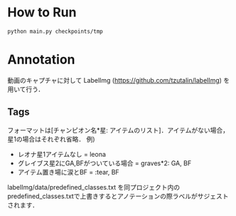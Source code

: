 
# How to Run
```
python main.py checkpoints/tmp
```


# Annotation

動画のキャプチャに対して LabelImg (https://github.com/tzutalin/labelImg) を用いて行う．


## Tags
フォーマットは[チャンピオン名*星: アイテムのリスト]．アイテムがない場合，星1の場合はそれぞれ省略．
例) 
- レオナ星1アイテムなし = leona
- グレイブス星2にGA,BFがついている場合 = graves*2: GA, BF
- アイテム置き場に涙とBF = :tear, BF

labelImg/data/predefined_classes.txt を同プロジェクト内のpredefined_classes.txtで上書きするとアノテーションの際ラベルがサジェストされます．


